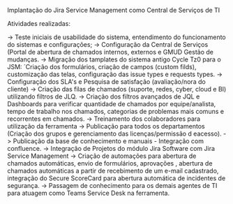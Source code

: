 Implantação do Jira Service Management como Central de Serviços de TI

Atividades realizadas:

-> Teste iniciais de usabilidade do sistema, entendimento do funcionamento do sistemas e configurações;
-> Configuração da Central de Serviços (Portal de abertura de chamados internos, externos e GMUD Gestão de mudanças.
-> Migração dos tamplates do sistema antigo Cycle Tz0 para o JSM: ´Criação dos formulários, criação de campos (custom filds), customização das telas, configuração das issue types e requests types.
-> Configuração dos SLA's e Pesquisa de satisfação (avaliação/nora do cliente)
-> Criação das filas de chamados (suporte, redes, cyber, cloud e BI) utilizando filtros de JLQ.
-> Criação dos filtros avançados de JQL e Dashboards para verificar quantidade de chamados por equipe/analista, tempo de trabalho nos chamados, categorias de problemas mais comuns e recorrentes em chamados.
-> Treinamento dos colaboradores para utilização da ferramenta
-> Publicação para todos os departamentos (Criação dos grupos e gerenciamento das licenças/permissão d eacesso).
-> Publicação da base de conhecimento e manuais - Integração com confluence.
-> Integração de Projetos do módulo Jira Software com Jira Service Management
-> Criação de automações para abertura de chamados automáticas, envio de formulários, aprovações , abertura de chamados automáticas a partir de recebimento de um e-mail cadastrado, integração do Secure ScoreCard para abertura automática de incidentes de segurança.
-> Passagem de conhecimento para os demais agentes de TI para atuagem como Teams Service Desk na ferramenta.
